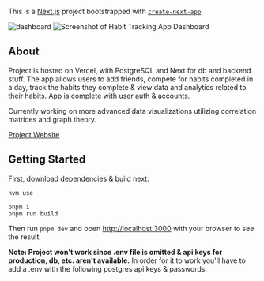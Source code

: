 This is a [Next.js](https://nextjs.org/) project bootstrapped with [`create-next-app`](https://github.com/vercel/next.js/tree/canary/packages/create-next-app).

![dashboard](https://github.com/user-attachments/assets/a55b0232-970f-4947-bec1-c8139f0237de)
![Screenshot of Habit Tracking App Dashboard](./assets/dashboard.png)

## About

Project is hosted on Vercel, with PostgreSQL and Next for db and backend stuff. The app allows users to add friends, compete for habits completed in a day, track the habits they complete & view data and analytics related to their habits. App is complete with user auth & accounts.

Currently working on more advanced data visualizations utilizing correlation matrices and graph theory.

[Project Website](https://summitkawakami.com/habits/)

## Getting Started

First, download dependencies & build next:
```
nvm use

pnpm i
pnpm run build
```
Then run `pnpm dev` and open [http://localhost:3000](http://localhost:3000) with your browser to see the result.

**Note: Project won't work since .env file is omitted & api keys for production, db, etc. aren't available.**
In order for it to work you'll have to add a .env with the following postgres api keys & passwords.
